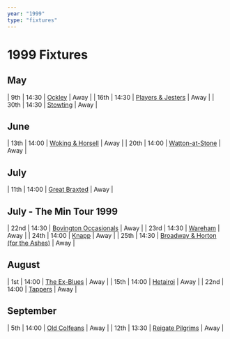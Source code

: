 ```yaml
---
year: "1999"
type: "fixtures"
---
```


# 1999 Fixtures

## May

| 9th | 14:30 | [Ockley](ockley) | Away |
| 16th | 14:30 | [Players & Jesters](players-and-jesters) | Away |
| 30th | 14:30 | [Stowting](stowting) | Away |

## June

| 13th | 14:00 | [Woking & Horsell](woking-and-horsell) | Away |
| 20th | 14:00 | [Watton-at-Stone](watton-at-stone) | Away |

## July

| 11th | 14:00 | [Great Braxted](great-braxted) | Away |

## July - The Min Tour 1999

| 22nd | 14:30 | [Bovington Occasionals](bovington-occasionals) | Away |
| 23rd | 14:30 | [Wareham](wareham) | Away |
| 24th | 14:00 | [Knapp](knapp) | Away |
| 25th | 14:30 | [Broadway & Horton (for the Ashes)](broadway-and-horton) | Away |

## August

| 1st | 14:00 | [The Ex-Blues](the-ex-blues) | Away |
| 15th | 14:00 | [Hetairoi](hetairoi) | Away |
| 22nd | 14:00 | [Tappers](tappers) | Away |

## September

| 5th | 14:00 | [Old Colfeans](old-colfeans) | Away |
| 12th | 13:30 | [Reigate Pilgrims](reigate-pilgrims) | Away |
